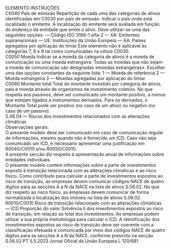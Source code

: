  
ELEMENTO  INSTRUÇÕES  
C0040  País de emissão  Repartição de cada uma das categorias de ativos identificadas em C0030 por país 
de emissão. Indicar o país onde está localizado o emitente. 
A localização do emitente será avaliada em função do endereço da entidade que 
emite o ativo. 
Deve utilizar-se uma das seguintes opções: 
— Código ISO 3166-1 alfa-2 
— XA: Emitentes supranacionais 
— UE: Instituições da União Europeia 
— AA: Países agregados por aplicação do limiar 
Este elemento não é aplicável às categorias 7, 8 e 9 tal como comunicadas na 
célula C0030.  
C0050  Moeda  Indicar se a moeda da categoria de ativos é a moeda de comunicação ou uma 
moeda estrangeira. Todas as moedas que não sejam a moeda de comunicação são 
designadas «moedas estrangeiras». Escolher uma das opções constantes da seguinte 
lista: 
1 — Moeda de referência 
2 — Moeda estrangeira 
3 — Moedas agregadas por aplicação do limiar  
C0060  Montante total  Total do montante investido por categoria de ativos, país e moeda através de 
organismos de investimento coletivo. 
No que respeita aos passivos, deve ser comunicado um montante positivo, a 
menos que estejam ligados a instrumentos derivados. 
Para os derivados, o Montante Total pode ser positivo (no caso de um ativo) ou 
negativo (no caso de um passivo).  
S.06.04 — Riscos dos investimentos relacionados com as alterações climáticas  
Observações gerais:  
O presente modelo deve ser comunicado em caso de comunicação regular de informações, mesmo quando não é 
fornecido um ICD. Caso não seja comunicado um ICD, é necessário apresentar uma justificação em R0040/C0010 e/ou 
R0050/C0010.  
A presente secção diz respeito à apresentação anual de informações sobre entidades individuais.  
O presente modelo contém informações sobre a parte de investimentos exposto à transição relacionada com as 
alterações climáticas e ao risco físico. Como contributo para calcular a parte de investimentos expostos ao risco de 
transição, as empresas devem comunicar códigos NACE de quatro dígitos para as secções A a N da NACE na lista de 
ativos S.06.02. No que diz respeito ao risco físico, as empresas devem comunicar de forma normalizada a localização 
dos imóveis na lista de ativos S.06.02. 
R0010/C0010  Risco de transição relacionado 
com as alterações climáticas — 
ICD  Proporção do valor Solvência II dos investimentos expostos ao risco de transição, 
em relação ao total dos investimentos. As empresas podem utilizar a sua própria 
metodologia para calcular o ICD. A identificação dos investimentos expostos ao 
risco de transição deve ser coerente com a classificação efetuada e comunicada 
por meio dos códigos NACE de quatro dígitos para as secções A a N da NACE, 
conforme prescrito na secção S.06.02.PT  5.5.2023 Jornal Oficial da União Europeia L 120/681